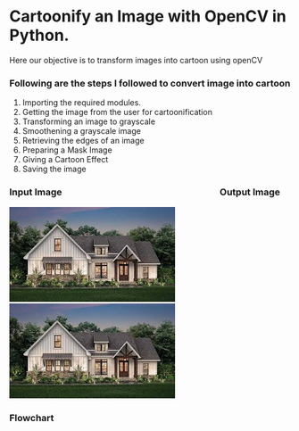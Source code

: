 # Cartoonify an Image with OpenCV in Python.
Here our objective is to transform images into cartoon using openCV

### Following are the steps I followed to convert image into cartoon
1. Importing the required modules.
2. Getting the image from the user for cartoonification
3. Transforming an image to grayscale
4. Smoothening a grayscale image
5. Retrieving the edges of an image
6. Preparing a Mask Image
7. Giving a Cartoon Effect
8. Saving the image

### Input Image                                                                         Output Image
![Screenshot](images.jpeg)                                                 ![Screenshot](images.jpeg) 

### Flowchart

